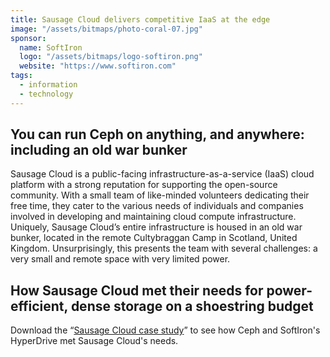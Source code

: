 ```yaml
---
title: Sausage Cloud delivers competitive IaaS at the edge
image: "/assets/bitmaps/photo-coral-07.jpg"
sponsor:
  name: SoftIron
  logo: "/assets/bitmaps/logo-softiron.png"
  website: "https://www.softiron.com"
tags:
  - information
  - technology
---
```


## You can run Ceph on anything, and anywhere: including an old war bunker

Sausage Cloud is a public-facing infrastructure-as-a-service (IaaS) cloud platform with a strong reputation for supporting the open-source community. With a small team of like-minded volunteers dedicating their free time, they cater to the various needs of individuals and companies involved in developing and maintaining cloud compute infrastructure. Uniquely, Sausage Cloud’s entire infrastructure is housed in an old war bunker, located in the remote Cultybraggan Camp in Scotland, United Kingdom. Unsurprisingly, this presents the team with several challenges: a very small and remote space with very limited power.

## How Sausage Cloud met their needs for power-efficient, dense storage on a shoestring budget

Download the “[Sausage Cloud case study](https://bit.ly/SoftIronForIaaS)” to see how Ceph and SoftIron's HyperDrive met Sausage Cloud's needs.
